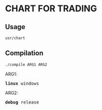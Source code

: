 # CHART FOR TRADING

## Usage
```
usr/chart
```

## Compilation
```bash
./compile ARG1 ARG2
```

ARG1:
<pre>
<b>linux</b> windows
</pre>

ARG2:
<pre>
<b>debug</b> release
</pre>

